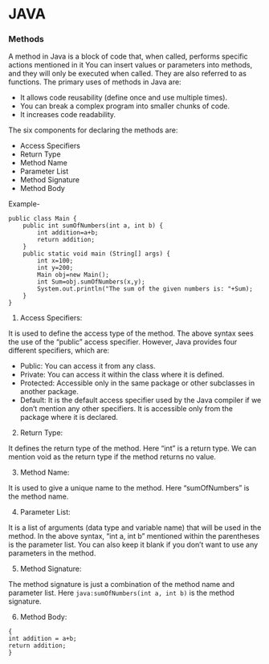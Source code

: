 # JAVA

### Methods

 A method in Java is a block of code that, when called, performs specific actions mentioned in it
 You can insert values or parameters into methods, and they will only be executed when called. 
 They are also referred to as functions. The primary uses of methods in Java are:

 - It allows code reusability (define once and use multiple times).
 - You can break a complex program into smaller chunks of code.
 - It increases code readability.

 The six components for declaring the methods are:
  - Access Specifiers
  - Return Type
  - Method Name
  - Parameter List
  - Method Signature
  - Method Body 


  
Example-
```java: 
public class Main {
    public int sumOfNumbers(int a, int b) {
        int addition=a+b;
        return addition;
    }
    public static void main (String[] args) {
        int x=100;
        int y=200;
        Main obj=new Main();
        int Sum=obj.sumOfNumbers(x,y);
        System.out.println("The sum of the given numbers is: "+Sum);
    }
}
```


1) Access Specifiers:

It is used to define the access type of the method. The above syntax sees the use of the “public” access specifier. 
However, Java provides four different specifiers, which are:

- Public: You can access it from any class.
- Private: You can access it within the class where it is defined.
- Protected: Accessible only in the same package or other subclasses in another package.
- Default: It is the default access specifier used by the Java compiler if we don’t mention any other specifiers. It is accessible only from the package where it is declared.

 
 2) Return Type: 
 
 It defines the return type of the method. Here “int” is a return type. 
 We can mention void as the return type if the method returns no value.
 


3) Method Name: 

It is used to give a unique name to the method. Here “sumOfNumbers” is the method name.



4) Parameter List:

It is a list of arguments (data type and variable name) that will be used in the method. 
In the above syntax, “int a, int b” mentioned within the parentheses is the parameter list. 
You can also keep it blank if you don’t want to use any parameters in the method.


5) Method Signature:

The method signature is just a combination of the method name and parameter list.
Here ```java:sumOfNumbers(int a, int b)``` is the method signature.


6) Method Body:

```java: 
{
int addition = a+b;
return addition;
}
```



